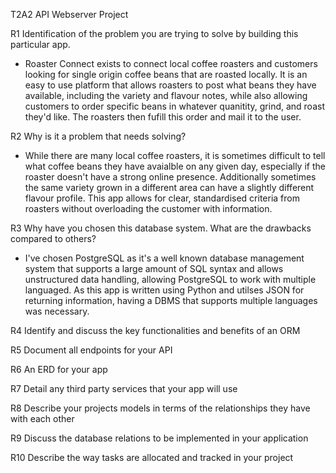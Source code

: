T2A2 API Webserver Project

R1	Identification of the problem you are trying to solve by building this particular app.
- Roaster Connect exists to connect local coffee roasters and customers looking for single origin coffee beans that are roasted locally. It is an easy to use platform that allows roasters to post what beans they have available, including the variety and flavour notes, while also allowing customers to order specific beans in whatever quanitity, grind, and roast they'd like. The roasters then fufill this order and mail it to the user. 

R2	Why is it a problem that needs solving?
- While there are many local coffee roasters, it is sometimes difficult to tell what coffee beans they have avaialble on any given day, especially if the roaster doesn't have a strong online presence. Additionally sometimes the same variety grown in a different area can have a slightly different flavour profile. This app allows for clear, standardised criteria from roasters without overloading the customer with information. 

R3 Why have you chosen this database system. What are the drawbacks compared to others?
- I've chosen PostgreSQL as it's a well known database management system that supports a large amount of SQL syntax and allows unstructured data handling, allowing PostgreSQL to work with multiple languaged. As this app is written using Python and utilses JSON for returning information, having a DBMS that supports multiple languages was necessary. 

R4	Identify and discuss the key functionalities and benefits of an ORM

R5	Document all endpoints for your API

R6	An ERD for your app

R7	Detail any third party services that your app will use

R8	Describe your projects models in terms of the relationships they have with each other

R9	Discuss the database relations to be implemented in your application

R10	Describe the way tasks are allocated and tracked in your project